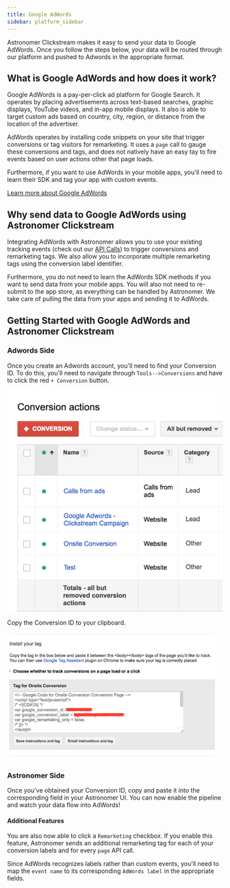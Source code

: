 ```yaml
---
title: Google AdWords
sidebar: platform_sidebar
---
```


Astronomer Clickstream makes it easy to send your data to Google AdWords. Once you follow the steps below, your data will be routed through our platform and pushed to Adwords in the appropriate format.

## What is Google AdWords and how does it work?

Google AdWords is a pay-per-click ad platform for Google Search. It operates by placing advertisements across text-based searches, graphic displays, YouTube videos, and in-app mobile displays. It also is able to target custom ads based on country, city, region, or distance from the location of the advertiser.

AdWords operates by installing code snippets on your site that trigger conversions or tag visitors for remarketing. It uses a `page` call to gauge these conversions and tags, and does not natively have an easy tay to fire events based on user actions other that page loads.

Furthermore, if you want to use AdWords in your mobile apps, you'll need to learn their SDK and tag your app with custom events.

[Learn more about Google AdWords](https://adwords.google.com/home/)

## Why send data to Google AdWords using Astronomer Clickstream

Integrating AdWords with Astronomer allows you to use your existing tracking events (check out our [API Calls](../calls.md)) to trigger conversions and remarketing tags. We also allow you to incorporate multiple remarketing tags using the conversion label identifier.

Furthermore, you do not need to learn the AdWords SDK methods if you want to send data from your mobile apps. You will also not need to re-submit to the app store, as everything can be handled by Astronomer. We take care of pulling the data from your apps and sending it to AdWords.


## Getting Started with Google AdWords and Astronomer Clickstream

### Adwords Side

Once you create an Adwords account, you'll need to find your Conversion ID. To do this, you'll need to navigate through `Tools-->Conversions` and have to click the red `+ Conversion` button.

![Adwords-1](../../../images/AdWords1.png)

Copy the Conversion ID to your clipboard.

![AdWords-2](../../../images/AdWords2.png)

### Astronomer Side

Once you've obtained your Conversion ID, copy and paste it into the corresponding field in your Astronomer UI. You can now enable the pipeline and watch your data flow into AdWords!

#### Additional Features

You are also now able to click a `Remarketing` checkbox. If you enable this feature, Astronomer sends an additional remarketing tag for each of your conversion labels and for every `page` API call. 

Since AdWords recognizes labels rather than custom events, you'll need to map the `event name` to its corresponding `AdWords label` in the appropriate fields.
